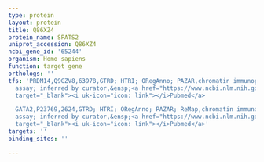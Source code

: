 ```yaml
---
type: protein
layout: protein
title: Q86XZ4
protein_name: SPATS2
uniprot_accession: Q86XZ4
ncbi_gene_id: '65244'
organism: Homo sapiens
function: target gene
orthologs: ''
tfs: 'PRDM14,Q9GZV8,63978,GTRD; HTRI; ORegAnno; PAZAR,chromatin immunoprecipitation
  assay; inferred by curator,&ensp;<a href="https://www.ncbi.nlm.nih.gov/pubmed/?term=26578589%5Buid%5D+OR+20953172%5Buid%5D+OR+18971253%5Buid%5D+OR+27924024%5Buid%5D+OR+22900683%5Buid%5D"
  target="_blank"><i uk-icon="icon: link"></i>Pubmed</a>

  GATA2,P23769,2624,GTRD; HTRI; ORegAnno; PAZAR; ReMap,chromatin immunoprecipitation
  assay; inferred by curator,&ensp;<a href="https://www.ncbi.nlm.nih.gov/pubmed/?term=29126285%5Buid%5D+OR+26578589%5Buid%5D+OR+19941826%5Buid%5D+OR+18971253%5Buid%5D+OR+27924024%5Buid%5D+OR+22900683%5Buid%5D"
  target="_blank"><i uk-icon="icon: link"></i>Pubmed</a>'
targets: ''
binding_sites: ''

---
```

